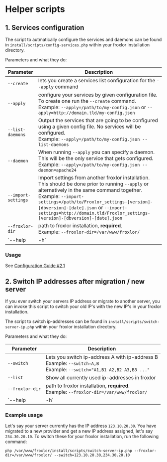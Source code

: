 # Helper scripts

## 1. Services configuration

The script to autmatically configure the services and daemons can be found in `install/scripts/config-services.php` within your froxlor installation directory.

Parameters and what they do:

| Parameter | Description |
| --- | --- |
| `--create` | lets you create a services list configuration for the `--apply` command |
| `--apply` | configure your services by given configuration file. To create one run the `--create` command.<br>Example: `--apply=/path/to/my-config.json` or `--apply=http://domain.tld/my-config.json` |
| `--list-daemons` | Output the services that are going to be configured using a given config file. No services will be configured.<br>Example: `--apply=/path/to/my-config.json --list-daemons` |
| `--daemon` | When running `--apply` you can specify a daemon. This will be the only service that gets configured.<br>Example: `--apply=/path/to/my-config.json --daemon=apache24` |
| `--import-settings` | Import settings from another froxlor installation. This should be done prior to running `--apply` or alternatively in the same command together.<br>Example: `--import-settings=/path/to/Froxlor_settings-[version]-[dbversion]-[date].json` or `--import-settings=http://domain.tld/Froxlor_settings-[version]-[dbversion]-[date].json` |
| `--froxlor-dir` | path to froxlor installation, <b>required</b>.<br>Example: `--froxlor-dir=/var/www/froxlor/` |
| `--help | -h` | show help screen |


### Usage

See [Configuration Guide #2.1](../general/configuration/#21-automatically-from-cli)

## 2. Switch IP addresses after migration / new server

If you ever switch your servers IP address or migrate to another server, you can invoke this script to switch your old IP's with the new IP's in your froxlor installation.

The script to switch ip-addresses can be found in `install/scripts/switch-server-ip.php` within your froxlor installation directory.

Parameters and what they do:

| Parameter | Description |
| --- | --- |
| `--switch` | Lets you switch ip-address A with ip-address B<br>Example: `--switch=A,B`<br>Example: `--switch="A1,B1 A2,B2 A3,B3 ..."` |
| `--list` | Show all currently used ip-addresses in froxlor |
| `--froxlor-dir` | path to froxlor installation, <b>required</b>.<br>Example: `--froxlor-dir=/var/www/froxlor/` |
| `--help | -h` | show help screen |

### Example usage

Let's say your server currently has the IP address `123.10.20.30`. You have migrated to a new provider and get a new IP address assigned, let's say `234.30.20.10`. To switch these for your froxlor installation, run the following command:

```shell
php /var/www/froxlor/install/scripts/switch-server-ip.php --froxlor-dir=/var/www/froxlor/ --switch=123.10.20.30,234.30.20.10
```
